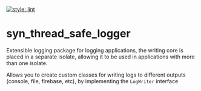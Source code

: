 [![style: lint](https://img.shields.io/badge/style-lint-4BC0F5.svg)](https://pub.dev/packages/lint)

# syn_thread_safe_logger

Extensible logging package for logging applications, the writing core is placed in a separate isolate, allowing it to be used in applications with more than one isolate.

Allows you to create custom classes for writing logs to different outputs (console, file, firebase, etc), by implementing the `LogWriter` interface